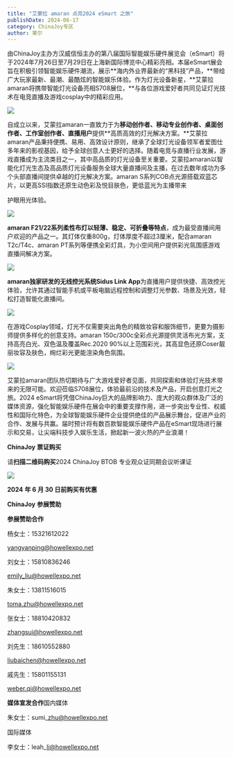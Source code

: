 ```yaml
---
title: "艾蒙拉 amaran 点亮2024 eSmart 之旅"
publishDate: 2024-06-17
category: ChinaJoy专区
author: 莱尔
---
```


由ChinaJoy主办方汉威信恒主办的第八届国际智能娱乐硬件展览会（eSmart）将于2024年7月26日至7月29日在上海新国际博览中心精彩亮相。本届eSmart展会旨在积极引领智能娱乐硬件潮流，展示**海内外业界最新的“黑科技”产品，**带给广大玩家最新、最潮、最酷炫的智能娱乐体验。作为灯光设备新星，**艾蒙拉amaran将携带智能灯光设备亮相S708展位，**与各位游戏爱好者共同见证灯光技术在电竞直播及游戏cosplay中的精彩应用。

![](https://ec-net-1251389766.cos.ap-shanghai.myqcloud.com/wp-content/uploads/2024/06/20240617214746347.png)

自成立以来，艾蒙拉amaran一直致力于为**移动创作者、移动专业创作者、桌面创作者、工作室创作者、直播用户**提供**高质高效的灯光解决方案。**艾蒙拉amaran产品秉持便携、易用、高效设计原则，继承了全球灯光设备领军者爱图仕多年来的影视基因，给予全球创意人士更好的选择。随着电竞与直播行业发展，游戏直播成为主流类目之一，其中高品质的灯光设备至关重要。艾蒙拉amaran以智能化灯光生态及高品质灯光设备服务全球大量直播间及主播，在过去数年成功为多个头部直播间提供卓越的灯光解决方案。amaran S系列COB点光源搭载双蓝芯片，以更高SSI指数还原生动色彩及悦目肤色，更低蓝光为主播带来

护眼用光体验。

![](https://ec-net-1251389766.cos.ap-shanghai.myqcloud.com/wp-content/uploads/2024/06/20240617214845395-1024x683.jpg)

**amaran F21/22系列柔性布灯以轻薄、稳定、可折叠等特点**，成为最受直播间用户欢迎的产品之一。其灯体仅重800g，灯体厚度不超过3厘米，配合amaran T2c/T4c、amaran PT系列等便携全彩灯具，为小空间用户提供彩光氛围感游戏直播间解决方案。

![](https://ec-net-1251389766.cos.ap-shanghai.myqcloud.com/wp-content/uploads/2024/06/20240617214813728-1024x576.jpg)

**amaran独家研发的无线控光系统Sidus Link App**为直播用户提供快捷、高效控光体验，允许其通过智能手机或平板电脑远程控制和调整灯光参数、场景及光效，轻松打造智能化直播间。

![](https://ec-net-1251389766.cos.ap-shanghai.myqcloud.com/wp-content/uploads/2024/06/20240617215057608-1024x683.jpg)

在游戏Cosplay领域，灯光不仅需要突出角色的精致妆容和服饰细节，更要为摄影师提供多样化的创意支持。amaran 150c/300c全彩点光源提供灵活布光方案，支持高亮白光、双色温及覆盖Rec.2020 90%以上范围彩光，其高显色还原Coser靓丽妆容及肤色，绚烂彩光更能渲染角色氛围。

![](https://ec-net-1251389766.cos.ap-shanghai.myqcloud.com/wp-content/uploads/2024/06/20240617215106619-1024x576.jpg)

艾蒙拉amaran团队热切期待与广大游戏爱好者见面，共同探索和体验灯光技术带来的无限可能。欢迎莅临S708展位，体验最前沿的技术及产品，开启创意灯光之旅。2024 eSmart将凭借ChinaJoy巨大的品牌影响力、庞大的观众群体及广泛的媒体资源，强化智能娱乐硬件在展会中的重要支撑作用，进一步突出专业性、权威性和国际化特色，为全球智能娱乐硬件企业提供绝佳的产品展示舞台，促进产业的合作、发展与共赢。届时预计将有数百款智能娱乐硬件产品在eSmart现场进行展示和交易，让尖端科技步入娱乐生活，掀起新一波火热的产业浪潮！

**ChinaJoy** **票证购买**

请**扫描二维码购买**2024 ChinaJoy BTOB 专业观众证同期会议听课证

![](https://ec-net-1251389766.cos.ap-shanghai.myqcloud.com/wp-content/uploads/2024/06/20240617215115810.jpg)

**2024** **年 6 月 30 日前购买有优惠**  
  

**ChinaJoy** **参展赞助**

**参展赞助合作**

杨女士：15321612022

[yangyanping@howellexpo.net](mailto:yangyanping@howellexpo.net)

刘女士：15810836246

[emily\_liu@howellexpo.net](mailto:emily_liu@howellexpo.net)

朱女士：13811516015

[toma.zhu@howellexpo.net](mailto:toma.zhu@howellexpo.net)

张女士：18810420832

[zhangsui@howellexpo.net](mailto:zhangsui@howellexpo.net)

刘先生：18610552880

[liubaichen@howellexpo.net](mailto:liubaichen@howellexpo.net)

戚先生：15801155131

[weber.qi@howellexpo.net](mailto:weber.qi@howellexpo.net)

  
**媒体宣发合作**国内媒体

朱女士：sumi\_zhu@howellexpo.net

国际媒体

李女士：leah\_li@howellexpo.net
